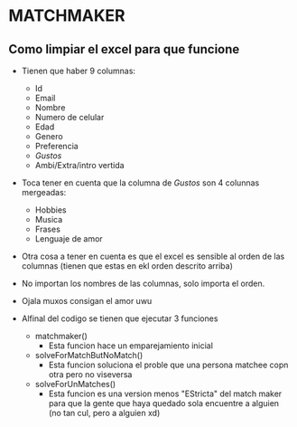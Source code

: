 # MATCHMAKER

## Como limpiar el excel para que funcione 
- Tienen que haber 9 columnas:
  - Id
  - Email
  - Nombre
  - Numero de celular
  - Edad
  - Genero
  - Preferencia
  - *Gustos*
  - Ambi/Extra/intro vertida
    
- Toca tener en cuenta que la columna de *Gustos* son 4 colunnas mergeadas:
    -   Hobbies
    -   Musica
    -   Frases
    -   Lenguaje de amor
- Otra cosa a tener en cuenta es que el excel es sensible al orden de las columnas (tienen que estas en ekl orden descrito arriba)
- No importan los nombres de las columnas, solo importa el orden.

- Ojala muxos consigan el amor uwu

- Alfinal del codigo se tienen que ejecutar 3 funciones
    - matchmaker()
      - Esta funcion hace un emparejamiento inicial
    - solveForMatchButNoMatch()
      - Esta funcion soluciona el proble que una persona matchee copn otra pero no viseversa
    - solveForUnMatches()
      - Esta funcion es una version menos "EStricta" del match maker para que la gente que haya quedado sola encuentre a alguien (no tan cul, pero a alguien xd)
